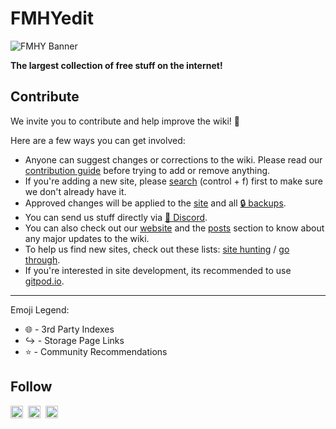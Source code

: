 # FMHYedit

![FMHY Banner](https://external-preview.redd.it/new-fmhy-website-v0-siM0tvJb685u2tZSfXkrpRANBH2IrPuVPDYmNA5Mkv0.jpg?auto=webp&s=a3185c2493e1c4da71863362f10b03c57e232974)

**The largest collection of free stuff on the internet!**

## Contribute

We invite you to contribute and help improve the wiki! 💙

Here are a few ways you can get involved:

* Anyone can suggest changes or corrections to the wiki. Please read our [contribution guide](https://github.com/fmhy/FMHYedit/blob/main/CONTRIBUTING.md) before trying to add or remove anything.
* If you're adding a new site, please [search](https://api.fmhy.net/single-page) (control + f) first to make sure we don't already have it.
* Approved changes will be applied to the [site](https://fmhy.net) and all [🔒 backups](https://github.com/fmhy/FMHY/wiki/Backups).
* You can send us stuff directly via [💬 Discord](https://discord.gg/5W9QJKuPkD).
* You can also check out our [website](https://fmhy.net) and the [posts](https://fmhy.net/posts) section to know about any major updates to the wiki.
* To help us find new sites, check out these lists: [site hunting](https://www.reddit.com/r/FREEMEDIAHECKYEAH/wiki/find-new-sites/) / [go through](https://rentry.org/oghty).
* If you're interested in site development, its recommended to use [gitpod.io](https://gitpod.io/#https://github.com/fmhy/fmhyedit).

***

Emoji Legend:

* 🌐 - 3rd Party Indexes
* ↪️ - Storage Page Links
* ⭐ - Community Recommendations


## Follow

<p valign="center">
  <a href="https://discord.gg/Stz6y6NgNg"><img width="20px" src="./assets/discord.svg" alt="Discord"></a>&nbsp;&nbsp;<a href="https://github.com/fmhy"><img width="20px" src="./assets/github.svg" alt="GitHub"></a>&nbsp;&nbsp;<a href="https://social.fmhy.net/@fmhy"><img width="20px" src="./assets/firefish.svg" alt="Firefish"></a>
</p>
